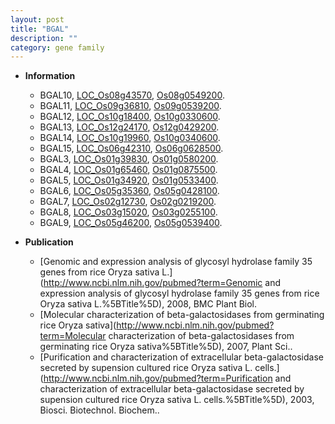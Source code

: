 ```yaml
---
layout: post
title: "BGAL"
description: ""
category: gene family
---
```


* **Information**  
    + BGAL10, [LOC_Os08g43570](http://rice.uga.edu/cgi-bin/ORF_infopage.cgi?orf=LOC_Os08g43570), [Os08g0549200](http://rapdb.dna.affrc.go.jp/viewer/gbrowse_details/irgsp1?name=Os08g0549200).
    + BGAL11, [LOC_Os09g36810](http://rice.uga.edu/cgi-bin/ORF_infopage.cgi?orf=LOC_Os09g36810), [Os09g0539200](http://rapdb.dna.affrc.go.jp/viewer/gbrowse_details/irgsp1?name=Os09g0539200).
    + BGAL12, [LOC_Os10g18400](http://rice.uga.edu/cgi-bin/ORF_infopage.cgi?orf=LOC_Os10g18400), [Os10g0330600](http://rapdb.dna.affrc.go.jp/viewer/gbrowse_details/irgsp1?name=Os10g0330600).
    + BGAL13, [LOC_Os12g24170](http://rice.uga.edu/cgi-bin/ORF_infopage.cgi?orf=LOC_Os12g24170), [Os12g0429200](http://rapdb.dna.affrc.go.jp/viewer/gbrowse_details/irgsp1?name=Os12g0429200).
    + BGAL14, [LOC_Os10g19960](http://rice.uga.edu/cgi-bin/ORF_infopage.cgi?orf=LOC_Os10g19960), [Os10g0340600](http://rapdb.dna.affrc.go.jp/viewer/gbrowse_details/irgsp1?name=Os10g0340600).
    + BGAL15, [LOC_Os06g42310](http://rice.uga.edu/cgi-bin/ORF_infopage.cgi?orf=LOC_Os06g42310), [Os06g0628500](http://rapdb.dna.affrc.go.jp/viewer/gbrowse_details/irgsp1?name=Os06g0628500).
    + BGAL3, [LOC_Os01g39830](http://rice.uga.edu/cgi-bin/ORF_infopage.cgi?orf=LOC_Os01g39830), [Os01g0580200](http://rapdb.dna.affrc.go.jp/viewer/gbrowse_details/irgsp1?name=Os01g0580200).
    + BGAL4, [LOC_Os01g65460](http://rice.uga.edu/cgi-bin/ORF_infopage.cgi?orf=LOC_Os01g65460), [Os01g0875500](http://rapdb.dna.affrc.go.jp/viewer/gbrowse_details/irgsp1?name=Os01g0875500).
    + BGAL5, [LOC_Os01g34920](http://rice.uga.edu/cgi-bin/ORF_infopage.cgi?orf=LOC_Os01g34920), [Os01g0533400](http://rapdb.dna.affrc.go.jp/viewer/gbrowse_details/irgsp1?name=Os01g0533400).
    + BGAL6, [LOC_Os05g35360](http://rice.uga.edu/cgi-bin/ORF_infopage.cgi?orf=LOC_Os05g35360), [Os05g0428100](http://rapdb.dna.affrc.go.jp/viewer/gbrowse_details/irgsp1?name=Os05g0428100).
    + BGAL7, [LOC_Os02g12730](http://rice.uga.edu/cgi-bin/ORF_infopage.cgi?orf=LOC_Os02g12730), [Os02g0219200](http://rapdb.dna.affrc.go.jp/viewer/gbrowse_details/irgsp1?name=Os02g0219200).
    + BGAL8, [LOC_Os03g15020](http://rice.uga.edu/cgi-bin/ORF_infopage.cgi?orf=LOC_Os03g15020), [Os03g0255100](http://rapdb.dna.affrc.go.jp/viewer/gbrowse_details/irgsp1?name=Os03g0255100).
    + BGAL9, [LOC_Os05g46200](http://rice.uga.edu/cgi-bin/ORF_infopage.cgi?orf=LOC_Os05g46200), [Os05g0539400](http://rapdb.dna.affrc.go.jp/viewer/gbrowse_details/irgsp1?name=Os05g0539400).

* **Publication**  
    + [Genomic and expression analysis of glycosyl hydrolase family 35 genes from rice Oryza sativa L.](http://www.ncbi.nlm.nih.gov/pubmed?term=Genomic and expression analysis of glycosyl hydrolase family 35 genes from rice Oryza sativa L.%5BTitle%5D), 2008, BMC Plant Biol.
    + [Molecular characterization of beta-galactosidases from germinating rice Oryza sativa](http://www.ncbi.nlm.nih.gov/pubmed?term=Molecular characterization of beta-galactosidases from germinating rice Oryza sativa%5BTitle%5D), 2007, Plant Sci..
    + [Purification and characterization of extracellular beta-galactosidase secreted by supension cultured rice Oryza sativa L. cells.](http://www.ncbi.nlm.nih.gov/pubmed?term=Purification and characterization of extracellular beta-galactosidase secreted by supension cultured rice Oryza sativa L. cells.%5BTitle%5D), 2003, Biosci. Biotechnol. Biochem..


